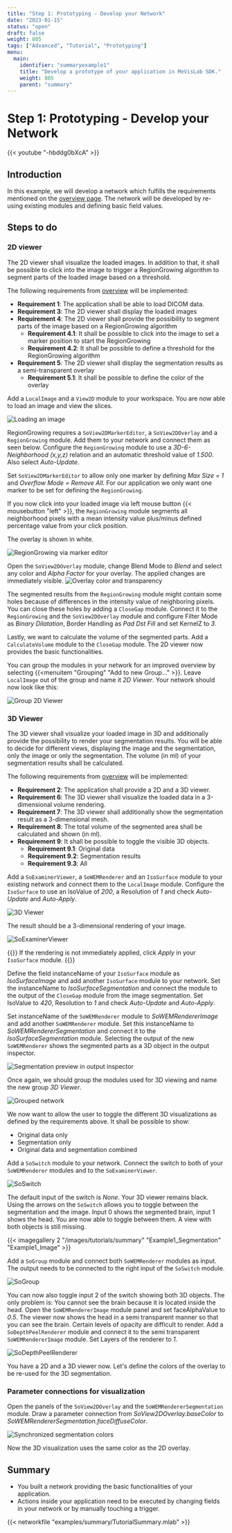 ```yaml
---
title: "Step 1: Prototyping - Develop your Network"
date: "2023-01-15"
status: "open"
draft: false
weight: 805
tags: ["Advanced", "Tutorial", "Prototyping"]
menu: 
  main:
    identifier: "summaryexample1"
    title: "Develop a prototype of your application in MeVisLab SDK."
    weight: 805
    parent: "summary"
---
```

# Step 1: Prototyping - Develop your Network

{{< youtube "-hbddg0bXcA" >}}

## Introduction
In this example, we will develop a network which fulfills the requirements mentioned on the [overview page](/tutorials/summary#DevelopNetwork). The network will be developed by re-using existing modules and defining basic field values.

## Steps to do
### 2D viewer
The 2D viewer shall visualize the loaded images. In addition to that, it shall be possible to click into the image to trigger a RegionGrowing algorithm to segment parts of the loaded image based on a threshold.

The following requirements from [overview](/tutorials/summary#DevelopNetwork) will be implemented:
* **Requirement 1**: The application shall be able to load DICOM data.
* **Requirement 3**: The 2D viewer shall display the loaded images
* **Requirement 4**: The 2D viewer shall provide the possibility to segment parts of the image based on a RegionGrowing algorithm
  * **Requirement 4.1**: It shall be possible to click into the image to set a marker position to start the RegionGrowing
  * **Requirement 4.2**: It shall be possible to define a threshold for the RegionGrowing algorithm
* **Requirement 5**: The 2D viewer shall display the segmentation results as a semi-transparent overlay
  * **Requirement 5.1**: It shall be possible to define the color of the overlay

Add a `LocalImage` and a `View2D` module to your workspace. You are now able to load an image and view the slices. 

![Loading an image](/images/tutorials/summary/Example1_1.png "Loading an image")

RegionGrowing requires a `SoView2DMarkerEditor`, a `SoView2DOverlay` and a `RegionGrowing` module. Add them to your network and connect them as seen below. Configure the `RegionGrowing` module to use a *3D-6-Neighborhood (x,y,z)* relation and an automatic threshold value of *1.500*. Also select *Auto-Update*.

Set `SoView2DMarkerEditor` to allow only one marker by defining *Max Size = 1* and *Overflow Mode = Remove All*. For our application we only want one marker to be set for defining the `RegionGrowing`.

If you now click into your loaded image via left mouse button {{< mousebutton "left" >}}, the `RegionGrowing` module segments all neighborhood pixels with a mean intensity value plus/minus defined percentage value from your click position.

The overlay is shown in white.

![RegionGrowing via marker editor](/images/tutorials/summary/Example1_2.png "RegionGrowing via marker editor")

Open the `SoView2DOverlay` module, change Blend Mode to *Blend* and select any color and *Alpha Factor* for your overlay. The applied changes are immediately visible. 
![Overlay color and transparency](/images/tutorials/summary/Example1_3.png "Overlay color and transparency")

The segmented results from the `RegionGrowing` module might contain some holes because of differences in the intensity value of neighboring pixels. You can close these holes by adding a `CloseGap` module. Connect it to the `RegionGrowing` and the `SoView2DOverlay` module and configure Filter Mode as *Binary Dilatation*, Border Handling as *Pad Dst Fill* and set KernelZ to *3*.

Lastly, we want to calculate the volume of the segmented parts. Add a `CalculateVolume` module to the `CloseGap` module. The 2D viewer now provides the basic functionalities. 

You can group the modules in your network for an improved overview by selecting {{<menuitem "Grouping" "Add to new Group..." >}}. Leave `LocalImage` out of the group and name it *2D Viewer*. Your network should now look like this:

![Group 2D Viewer](/images/tutorials/summary/Example1_4.png "Group 2D Viewer")

### 3D Viewer
The 3D viewer shall visualize your loaded image in 3D and additionally provide the possibility to render your segmentation results. You will be able to decide for different views, displaying the image and the segmentation, only the image or only the segmentation. The volume (in ml) of your segmentation results shall be calculated.

The following requirements from [overview](/tutorials/summary#DevelopNetwork) will be implemented:
* **Requirement 2**: The application shall provide a 2D and a 3D viewer.
* **Requirement 6**: The 3D viewer shall visualize the loaded data in a 3-dimensional volume rendering.
* **Requirement 7**: The 3D viewer shall additionally show the segmentation result as a 3-dimensional mesh.
* **Requirement 8**: The total volume of the segmented area shall be calculated and shown (in ml).
* **Requirement 9**: It shall be possible to toggle the visible 3D objects.
  * **Requirement 9.1**: Original data
  * **Requirement 9.2**: Segmentation results
  * **Requirement 9.3**: All

Add a `SoExaminerViewer`, a `SoWEMRenderer` and an `IsoSurface` module to your existing network and connect them to the `LocalImage` module. Configure the `IsoSurface` to use an IsoValue of *200*, a Resolution of *1* and check *Auto-Update* and *Auto-Apply*.

![3D Viewer](/images/tutorials/summary/Example1_5.png "3D Viewer")

The result should be a 3-dimensional rendering of your image.

![SoExaminerViewer](/images/tutorials/summary/Example1_6.png "SoExaminerViewer")

{{<alert class="info" caption="Info">}}
If the rendering is not immediately applied, click *Apply* in your `IsoSurface` module.
{{</alert>}}

Define the field instanceName of your `IsoSurface` module as *IsoSurfaceImage* and add another `IsoSurface` module to your network. Set the instanceName to *IsoSurfaceSegmentation* and connect the module to the output of the `CloseGap` module from the image segmentation. Set IsoValue to *420*, Resolution to *1* and check *Auto-Update* and *Auto-Apply*.

Set instanceName of the `SoWEMRenderer` module to *SoWEMRendererImage* and add another `SoWEMRenderer` module. Set this instanceName to *SoWEMRendererSegmentation* and connect it to the *IsoSurfaceSegmentation* module. Selecting the output of the new `SoWEMRenderer` shows the segmented parts as a 3D object in the output inspector.

![Segmentation preview in output inspector](/images/tutorials/summary/Example1_7.png "Segmentation preview in output inspector")

Once again, we should group the modules used for 3D viewing and name the new group *3D Viewer*.

![Grouped network](/images/tutorials/summary/Example1_8.png "Grouped network")

We now want to allow the user to toggle the different 3D visualizations as defined by the requirements above. It shall be possible to show:
* Original data only
* Segmentation only
* Original data and segmentation combined

Add a `SoSwitch` module to your network. Connect the switch to both of your `SoWEMRenderer` modules and to the `SoExaminerViewer`. 

![SoSwitch](/images/tutorials/summary/Example1_9.png "SoSwitch")

The default input of the switch is *None*. Your 3D viewer remains black. Using the arrows on the `SoSwitch` allows you to toggle between the segmentation and the image. Input 0 shows the segmented brain, input 1 shows the head. You are now able to toggle between them. A view with both objects is still missing.

{{< imagegallery 2 "/images/tutorials/summary" "Example1_Segmentation" "Example1_Image" >}}

Add a `SoGroup` module and connect both `SoWEMRenderer` modules as input. The output needs to be connected to the right input of the `SoSwitch` module. 

![SoGroup](/images/tutorials/summary/Example1_10.png "SoGroup")

You can now also toggle input 2 of the switch showing both 3D objects. The only problem is: You cannot see the brain because it is located inside the head. Open the `SoWEMRendererImage` module panel and set faceAlphaValue to *0.5*. The viewer now shows the head in a semi transparent manner so that you can see the brain. Certain levels of opacity are difficult to render. Add a `SoDepthPeelRenderer` module and connect it to the semi transparent `SoWEMRendererImage` module. Set Layers of the renderer to *1*.

![SoDepthPeelRenderer](/images/tutorials/summary/Example1_Both.png "SoDepthPeelRenderer")

You have a 2D and a 3D viewer now. Let's define the colors of the overlay to be re-used for the 3D segmentation.

### Parameter connections for visualization
Open the panels of the `SoView2DOverlay` and the `SoWEMRendererSegmentation` module. Draw a parameter connection from *SoView2DOverlay.baseColor* to *SoWEMRendererSegmentation.faceDiffuseColor*.

![Synchronized segmentation colors](/images/tutorials/summary/Example1_11.png "Synchronized segmentation colors")

Now the 3D visualization uses the same color as the 2D overlay.

## Summary
* You built a network providing the basic functionalities of your application.
* Actions inside your application need to be executed by changing fields in your network or by manually touching a trigger.

{{< networkfile "examples/summary/TutorialSummary.mlab" >}}
